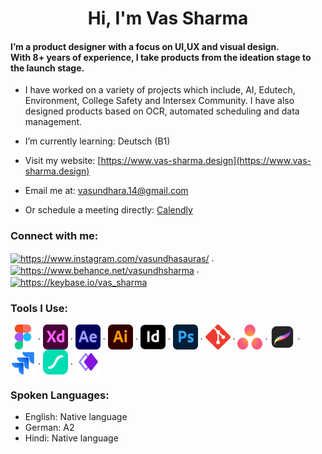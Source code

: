 <h1 align="center">Hi, I'm Vas Sharma</h1>

<h4> I’m a product designer with a focus on UI,UX and visual design. <br>With 8+ years of experience, I take products from the ideation stage to the launch stage.</h4>

- I have worked on a variety of projects which include, AI, Edutech, Environment, College Safety and Intersex Community. I have also designed products based on OCR, automated scheduling and data management.

- I’m currently learning: Deutsch (B1)

- Visit my website: [https://www.vas-sharma.design](https://www.vas-sharma.design)

- Email me at: <a href="mailto:vasundhara.14@gmail.com?subject=Reaching out via GitHub">vasundhara.14@gmail.com</a>

- Or schedule a meeting directly: [Calendly](https://calendly.com/meet-vas/1hour)

<p align="left">
<h3 align="left">Connect with me:</h3>
<a href="https://www.linkedin.com/in/vasundhara-sharma-539a6589/" target="_blank"><img align="center" src="https://raw.githubusercontent.com/uditkumar489/Icon-pack/master/Social%20media/Die%20cut%20-%20transparent/svg/027-linkedin.svg" alt="https://www.instagram.com/vasundhasauras/" height="40" width="40"/></a> . 
<a href="https://www.behance.net/vasundhsharma" target="_blank"><img align="center" src="https://raw.githubusercontent.com/detain/svg-logos/780f25886640cef088af994181646db2f6b1a3f8/svg/behance-1.svg" alt="https://www.behance.net/vasundhsharma" height="40" width="40"/></a> . 
<a href="https://keybase.io/vas_sharma" target="_blank"><img align="center" src="https://www.vectorlogo.zone/logos/keybase/keybase-icon.svg" alt="https://keybase.io/vas_sharma" height="40" width="40"/></a>
</p>

<p align="left">
<h3 align="left">Tools I Use:</h3>
<a href="https://www.figma.com" target="_blank"> <img align="center" src="icons/figma.svg"alt="figma" width="40" height="40"/></a> . 
<a href="https://www.adobe.com/products/xd.html" target="_blank"> <img align="center" src="icons/xd.svg" alt="xd" width="40" height="40"/></a> . 
<a href="https://www.adobe.com/products/aftereffects.html" target="_blank"> <img align="center" src="icons/after-effects.svg"alt="after-effects" width="40" height="40"/></a> . 
<a href="https://www.adobe.com/in/products/illustrator.html" target="_blank"> <img align="center" src="icons/illustrator.svg" alt="illustrator" width="40" height="40"/></a> . 
<a href="https://www.adobe.com/in/products/indesign.html" target="_blank"> <img align="center" src="icons/indesign.svg" alt="xd" width="40" height="40"/></a> . 
<a href="https://www.photoshop.com/en" target="_blank"> <img align="center" src="icons/photoshop.svg"alt="photoshop" width="40" height="40"/></a> . 
<a href="https://git-scm.com/" target="_blank"> <img align="center" src="icons/git.svg" alt="git" width="40" height="40"/></a> . 
<a href="https://asana.com" target="_blank"> <img align="center" src="icons/asana.svg" alt="asana" width="40" height="40"/></a> . 
<a href="https://procreate.com" target="_blank"> <img align="center" src="icons/procreate.png" alt="procreate" width="40" height="40"/></a> . 
<a href="https://www.atlassian.com/software/jira" target="_blank"> <img align="center" src="icons/jira.svg" alt="jira" width="40" height="40"/></a> . 
<a href="https://lottiefiles.com" target="_blank"> <img align="center" src="icons/lottie.svg" alt="lottie-files" width="40" height="40"/></a> . 
<a href="https://whimsical.com" target="_blank"> <img align="center" src="icons/whimsical.svg" alt="whimsical" width="40" height="40"/></a>
</p>

<h3 align="left">Spoken Languages:</h3>

- English: Native language
- German: A2
- Hindi: Native language
